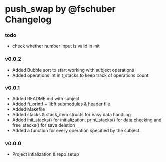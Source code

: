 # push_swap by @fschuber Changelog

### todo
- check whether number input is valid in init

### v0.0.2
- Added Bubble sort to start working with subject operations
- Added operations int in t_stacks to keep track of operations count

### v0.0.1
- Added README.md with subject
- Added ft_printf + libft submodules & header file
- Added Makefile
- Added stacks & stack_item structs for easy data handling
- Added init_stacks() for initialization, print_stacks() for data checking and free_stacks() for save deletion
- Added a function for every operation specified by the subject.

### v0.0.0
- Project intialization & repo setup